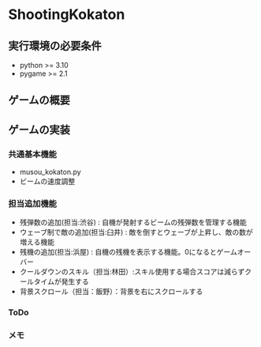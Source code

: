 # ShootingKokaton

## 実行環境の必要条件
* python >= 3.10
* pygame >= 2.1

## ゲームの概要

## ゲームの実装
### 共通基本機能
* musou_kokaton.py
* ビームの速度調整

### 担当追加機能
* 残弾数の追加(担当:渋谷) : 自機が発射するビームの残弾数を管理する機能
* ウェーブ制で敵の追加(担当:臼井) : 敵を倒すとウェーブが上昇し、敵の数が増える機能
* 残機の追加(担当:浜屋) : 自機の残機を表示する機能。0になるとゲームオーバー
* クールダウンのスキル（担当:林田）:スキル使用する場合スコアは減らずクールタイムが発生する
* 背景スクロール（担当：飯野）：背景を右にスクロールする

### ToDo

### メモ